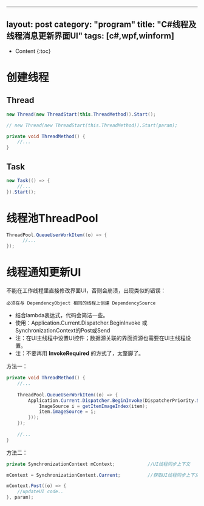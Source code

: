 ﻿---

layout:		post
category:	"program"
title:		"C#线程及线程消息更新界面UI"
tags:		[c#,wpf,winform]
---
- Content
{:toc}

# 创建线程

## Thread

```c#
new Thread(new ThreadStart(this.ThreadMethod)).Start();

// new Thread(new ThreadStart(this.ThreadMethod)).Start(param);

private void ThreadMethod() {
    //...
}
```

## Task

```c#
new Task(() => {
	//...
}).Start();
```



# 线程池ThreadPool

```c#
ThreadPool.QueueUserWorkItem((o) => {
      //...
});  
```



# 线程通知更新UI

不能在工作线程里直接修改界面UI，否则会崩溃，出现类似的错误：

```
必须在与 DependencyObject 相同的线程上创建 DependencySource
```



- 结合lambda表达式，代码会简洁一些。
- 使用：Application.Current.Dispatcher.BeginInvoke 或 SynchronizationContext的Post或Send
- 注：在UI主线程中设置UI控件；数据源关联的界面资源也需要在UI主线程设置。
- 注：不要再用 **InvokeRequired** 的方式了，太蹩脚了。



方法一：

```c#
private void ThreadMethod() {
    //...
    
    ThreadPool.QueueUserWorkItem((o) => {
        Application.Current.Dispatcher.BeginInvoke(DispatcherPriority.SystemIdle, new Action(() => {
            ImageSource i = getItemImageIndex(item);
            item.imageSource = i;
        }));
    });
    
    //...
}
```

方法二：

```c#
private SynchronizationContext mContext;            //UI线程同步上下文

mContext = SynchronizationContext.Current; 			//获取UI线程同步上下文

mContext.Post((o) => {
    //updateUI code..
}, param);
```


